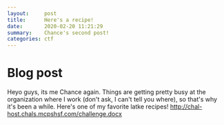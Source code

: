 ```yaml
---
layout:     post
title:      Here's a recipe! 
date:       2020-02-20 11:21:29
summary:    Chance's second post!
categories: ctf
---
```


# Blog post
Heyo guys, its me Chance again. Things are getting pretty busy at the organization where I work (don't ask, I can't tell you where), so that's why it's been a while. Here's one of my favorite latke recipes! http://chal-host.chals.mcpshsf.com/challenge.docx
